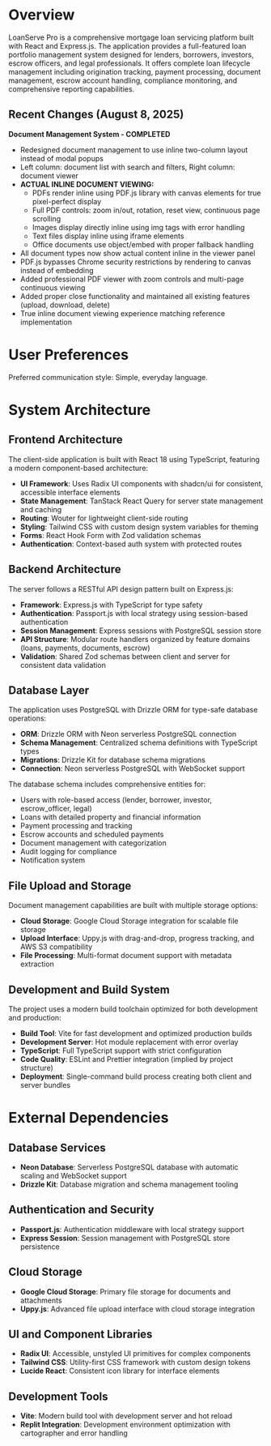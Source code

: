 # Overview

LoanServe Pro is a comprehensive mortgage loan servicing platform built with React and Express.js. The application provides a full-featured loan portfolio management system designed for lenders, borrowers, investors, escrow officers, and legal professionals. It offers complete loan lifecycle management including origination tracking, payment processing, document management, escrow account handling, compliance monitoring, and comprehensive reporting capabilities.

## Recent Changes (August 8, 2025)

**Document Management System - COMPLETED**
- Redesigned document management to use inline two-column layout instead of modal popups
- Left column: document list with search and filters, Right column: document viewer
- **ACTUAL INLINE DOCUMENT VIEWING:**
  - PDFs render inline using PDF.js library with canvas elements for true pixel-perfect display
  - Full PDF controls: zoom in/out, rotation, reset view, continuous page scrolling
  - Images display directly inline using img tags with error handling
  - Text files display inline using iframe elements  
  - Office documents use object/embed with proper fallback handling
- All document types now show actual content inline in the viewer panel
- PDF.js bypasses Chrome security restrictions by rendering to canvas instead of embedding
- Added professional PDF viewer with zoom controls and multi-page continuous viewing
- Added proper close functionality and maintained all existing features (upload, download, delete)
- True inline document viewing experience matching reference implementation

# User Preferences

Preferred communication style: Simple, everyday language.

# System Architecture

## Frontend Architecture
The client-side application is built with React 18 using TypeScript, featuring a modern component-based architecture:

- **UI Framework**: Uses Radix UI components with shadcn/ui for consistent, accessible interface elements
- **State Management**: TanStack React Query for server state management and caching
- **Routing**: Wouter for lightweight client-side routing
- **Styling**: Tailwind CSS with custom design system variables for theming
- **Forms**: React Hook Form with Zod validation schemas
- **Authentication**: Context-based auth system with protected routes

## Backend Architecture
The server follows a RESTful API design pattern built on Express.js:

- **Framework**: Express.js with TypeScript for type safety
- **Authentication**: Passport.js with local strategy using session-based authentication
- **Session Management**: Express sessions with PostgreSQL session store
- **API Structure**: Modular route handlers organized by feature domains (loans, payments, documents, escrow)
- **Validation**: Shared Zod schemas between client and server for consistent data validation

## Database Layer
The application uses PostgreSQL with Drizzle ORM for type-safe database operations:

- **ORM**: Drizzle ORM with Neon serverless PostgreSQL connection
- **Schema Management**: Centralized schema definitions with TypeScript types
- **Migrations**: Drizzle Kit for database schema migrations
- **Connection**: Neon serverless PostgreSQL with WebSocket support

The database schema includes comprehensive entities for:
- Users with role-based access (lender, borrower, investor, escrow_officer, legal)
- Loans with detailed property and financial information
- Payment processing and tracking
- Escrow accounts and scheduled payments
- Document management with categorization
- Audit logging for compliance
- Notification system

## File Upload and Storage
Document management capabilities are built with multiple storage options:

- **Cloud Storage**: Google Cloud Storage integration for scalable file storage
- **Upload Interface**: Uppy.js with drag-and-drop, progress tracking, and AWS S3 compatibility
- **File Processing**: Multi-format document support with metadata extraction

## Development and Build System
The project uses a modern build toolchain optimized for both development and production:

- **Build Tool**: Vite for fast development and optimized production builds
- **Development Server**: Hot module replacement with error overlay
- **TypeScript**: Full TypeScript support with strict configuration
- **Code Quality**: ESLint and Prettier integration (implied by project structure)
- **Deployment**: Single-command build process creating both client and server bundles

# External Dependencies

## Database Services
- **Neon Database**: Serverless PostgreSQL database with automatic scaling and WebSocket support
- **Drizzle Kit**: Database migration and schema management tooling

## Authentication and Security
- **Passport.js**: Authentication middleware with local strategy support
- **Express Session**: Session management with PostgreSQL store persistence

## Cloud Storage
- **Google Cloud Storage**: Primary file storage for documents and attachments
- **Uppy.js**: Advanced file upload interface with cloud storage integration

## UI and Component Libraries
- **Radix UI**: Accessible, unstyled UI primitives for complex components
- **Tailwind CSS**: Utility-first CSS framework with custom design tokens
- **Lucide React**: Consistent icon library for interface elements

## Development Tools
- **Vite**: Modern build tool with development server and hot reload
- **Replit Integration**: Development environment optimization with cartographer and error handling